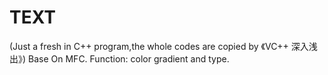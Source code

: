 # TEXT
(Just a fresh in C++ program,the whole codes are copied by 《VC++ 深入浅出》)
Base On MFC.
Function: color gradient and type.

